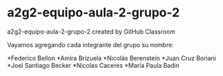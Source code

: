 # a2g2-equipo-aula-2-grupo-2
a2g2-equipo-aula-2-grupo-2 created by GitHub Classroom

Vayamos agregando cada integrante del grupo su nombre:

*Federico Bellon
*Amira Brizuela
*Nicolás Berenstein
*Juan Cruz Boriani
*Joel Santiago Becker
*Nicolas  Caceres 
*María Paula Badin
